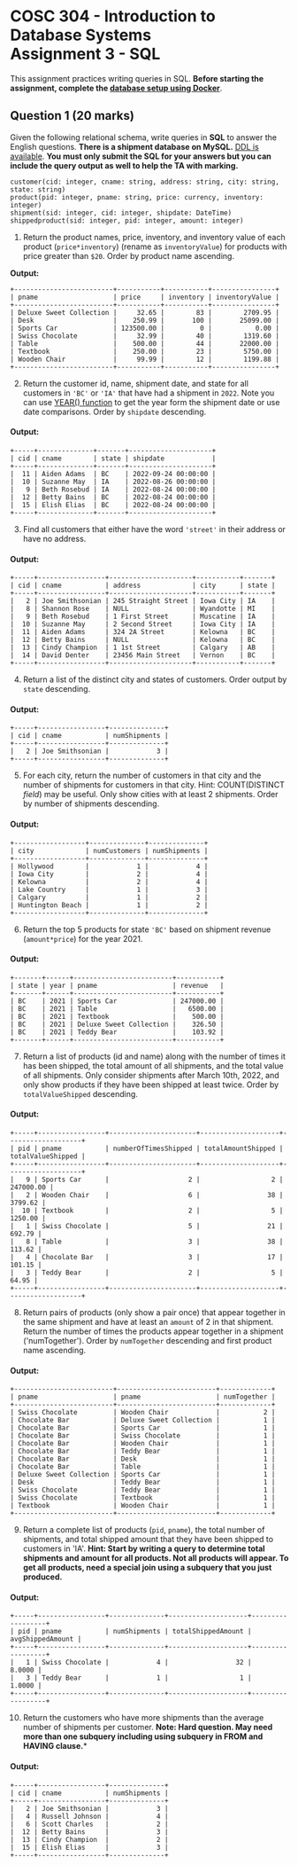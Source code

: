 # COSC 304 - Introduction to Database Systems<br>Assignment 3 - SQL

This assignment practices writing queries in SQL. **Before starting the assignment, complete the [database setup using Docker](../)**.

## Question 1 (20 marks)

Given the following relational schema, write queries in **SQL** to answer the English questions. **There is a shipment database on MySQL.** [DDL is available](ShipmentMySQL.sql). **You must only submit the SQL for your answers but you can include the query output as well to help the TA with marking.**

```
customer(cid: integer, cname: string, address: string, city: string, state: string)
product(pid: integer, pname: string, price: currency, inventory: integer)
shipment(sid: integer, cid: integer, shipdate: DateTime)
shippedproduct(sid: integer, pid: integer, amount: integer)
```

1. Return the product names, price, inventory, and inventory value of each product (`price*inventory`) (rename as `inventoryValue`) for products with price greater than `$20`. Order by product name ascending.

**Output:**
```
+-------------------------+-----------+-----------+----------------+
| pname                   | price     | inventory | inventoryValue |
+-------------------------+-----------+-----------+----------------+
| Deluxe Sweet Collection |     32.65 |        83 |        2709.95 |
| Desk                    |    250.99 |       100 |       25099.00 |
| Sports Car              | 123500.00 |         0 |           0.00 |
| Swiss Chocolate         |     32.99 |        40 |        1319.60 |
| Table                   |    500.00 |        44 |       22000.00 |
| Textbook                |    250.00 |        23 |        5750.00 |
| Wooden Chair            |     99.99 |        12 |        1199.88 |
+-------------------------+-----------+-----------+----------------+
```

2. Return the customer id, name, shipment date, and state for all customers in `'BC'` or `'IA'` that have had a shipment in `2022`. Note you can use [YEAR() function](https://dev.mysql.com/doc/refman/8.0/en/date-and-time-functions.html#function_year) to get the year form the shipment date or use date comparisons. Order by `shipdate` descending.

#### Output:
```
+-----+--------------+-------+---------------------+
| cid | cname        | state | shipdate            |
+-----+--------------+-------+---------------------+
|  11 | Aiden Adams  | BC    | 2022-09-24 00:00:00 |
|  10 | Suzanne May  | IA    | 2022-08-26 00:00:00 |
|   9 | Beth Rosebud | IA    | 2022-08-24 00:00:00 |
|  12 | Betty Bains  | BC    | 2022-08-24 00:00:00 |
|  15 | Elish Elias  | BC    | 2022-08-24 00:00:00 |
+-----+--------------+-------+---------------------+
```

3. Find all customers that either have the word `'street'` in their address or have no address. 

#### Output:
```
+-----+-----------------+---------------------+-----------+-------+
| cid | cname           | address             | city      | state |
+-----+-----------------+---------------------+-----------+-------+
|   2 | Joe Smithsonian | 245 Straight Street | Iowa City | IA    |
|   8 | Shannon Rose    | NULL                | Wyandotte | MI    |
|   9 | Beth Rosebud    | 1 First Street      | Muscatine | IA    |
|  10 | Suzanne May     | 2 Second Street     | Iowa City | IA    |
|  11 | Aiden Adams     | 324 2A Street       | Kelowna   | BC    |
|  12 | Betty Bains     | NULL                | Kelowna   | BC    |
|  13 | Cindy Champion  | 1 1st Street        | Calgary   | AB    |
|  14 | David Denter    | 23456 Main Street   | Vernon    | BC    |
+-----+-----------------+---------------------+-----------+-------+
```

4. Return a list of the distinct city and states of customers. Order output by `state` descending.

#### Output:
```
+-----+-----------------+--------------+
| cid | cname           | numShipments |
+-----+-----------------+--------------+
|   2 | Joe Smithsonian |            3 |
+-----+-----------------+--------------+
```

5. For each city, return the number of customers in that city and the number of shipments for customers in that city. Hint: COUNT(DISTINCT *field*) may be useful. Only show cities with at least 2 shipments. Order by number of shipments descending.

#### Output:
```
+------------------+--------------+--------------+
| city             | numCustomers | numShipments |
+------------------+--------------+--------------+
| Hollywood        |            1 |            4 |
| Iowa City        |            2 |            4 |
| Kelowna          |            2 |            4 |
| Lake Country     |            1 |            3 |
| Calgary          |            1 |            2 |
| Huntington Beach |            1 |            2 |
+------------------+--------------+--------------+
```

6. Return the top 5 products for state `'BC'` based on shipment revenue (`amount*price`) for the year 2021. 

#### Output:
```
+-------+------+-------------------------+-----------+
| state | year | pname                   | revenue   |
+-------+------+-------------------------+-----------+
| BC    | 2021 | Sports Car              | 247000.00 |
| BC    | 2021 | Table                   |   6500.00 |
| BC    | 2021 | Textbook                |    500.00 |
| BC    | 2021 | Deluxe Sweet Collection |    326.50 |
| BC    | 2021 | Teddy Bear              |    103.92 |
+-------+------+-------------------------+-----------+
```

7. Return a list of products (id and name) along with the number of times it has been shipped, the total amount of all shipments, and the total value of all shipments. Only consider shipments after March 10th, 2022, and only show products if they have been shipped at least twice. Order by `totalValueShipped` descending.

#### Output:
```
+-----+-----------------+----------------------+--------------------+-------------------+
| pid | pname           | numberOfTimesShipped | totalAmountShipped | totalValueShipped |
+-----+-----------------+----------------------+--------------------+-------------------+
|   9 | Sports Car      |                    2 |                  2 |         247000.00 |
|   2 | Wooden Chair    |                    6 |                 38 |           3799.62 |
|  10 | Textbook        |                    2 |                  5 |           1250.00 |
|   1 | Swiss Chocolate |                    5 |                 21 |            692.79 |
|   8 | Table           |                    3 |                 38 |            113.62 |
|   4 | Chocolate Bar   |                    3 |                 17 |            101.15 |
|   3 | Teddy Bear      |                    2 |                  5 |             64.95 |
+-----+-----------------+----------------------+--------------------+-------------------+
```

8. Return pairs of products (only show a pair once) that appear together in the same shipment and have at least an `amount` of 2 in that shipment. Return the number of times the products appear together in a shipment ('numTogether'). Order by `numTogether` descending and first product name ascending.

#### Output:
```
+-------------------------+-------------------------+-------------+
| pname                   | pname                   | numTogether |
+-------------------------+-------------------------+-------------+
| Swiss Chocolate         | Wooden Chair            |           2 |
| Chocolate Bar           | Deluxe Sweet Collection |           1 |
| Chocolate Bar           | Sports Car              |           1 |
| Chocolate Bar           | Swiss Chocolate         |           1 |
| Chocolate Bar           | Wooden Chair            |           1 |
| Chocolate Bar           | Teddy Bear              |           1 |
| Chocolate Bar           | Desk                    |           1 |
| Chocolate Bar           | Table                   |           1 |
| Deluxe Sweet Collection | Sports Car              |           1 |
| Desk                    | Teddy Bear              |           1 |
| Swiss Chocolate         | Teddy Bear              |           1 |
| Swiss Chocolate         | Textbook                |           1 |
| Textbook                | Wooden Chair            |           1 |
+-------------------------+-------------------------+-------------+
```

9. Return a complete list of  products (`pid`, `pname`), the total number of shipments, and total shipped amount that they have been shipped to customers in 'IA'. 
**Hint: Start by writing a query to determine total shipments and amount for all products. Not all products will appear. To get all products, need a special join using a subquery that you just produced.**

#### Output:
```
+-----+-----------------+--------------+--------------------+------------------+
| pid | pname           | numShipments | totalShippedAmount | avgShippedAmount |
+-----+-----------------+--------------+--------------------+------------------+
|   1 | Swiss Chocolate |            4 |                 32 |           8.0000 |
|   3 | Teddy Bear      |            1 |                  1 |           1.0000 |
+-----+-----------------+--------------+--------------------+------------------+
```

10. Return the customers who have more shipments than the average number of shipments per customer. **Note: Hard question. May need more than one subquery including using subquery in FROM and HAVING clause.***

#### Output:
```
+-----+-----------------+--------------+
| cid | cname           | numShipments |
+-----+-----------------+--------------+
|   2 | Joe Smithsonian |            3 |
|   4 | Russell Johnson |            4 |
|   6 | Scott Charles   |            2 |
|  12 | Betty Bains     |            3 |
|  13 | Cindy Champion  |            2 |
|  15 | Elish Elias     |            3 |
+-----+-----------------+--------------+
```


